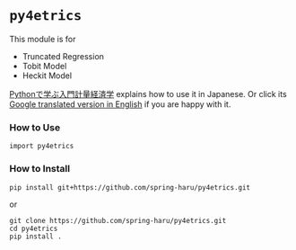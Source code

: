 # `py4etrics`

This module is for
* Truncated Regression
* Tobit Model
* Heckit Model

[Pythonで学ぶ入門計量経済学](https://py4etrics.github.io/) explains how to use it in Japanese. 
Or click its [Google translated version in English](https://translate.google.com/translate?sl=ja&tl=en&u=https%3A%2F%2Fpy4etrics.github.io) if you are happy with it. 

### How to Use
```
import py4etrics 
```

### How to Install
```
pip install git+https://github.com/spring-haru/py4etrics.git
```
or
```
git clone https://github.com/spring-haru/py4etrics.git
cd py4etrics
pip install .
```

